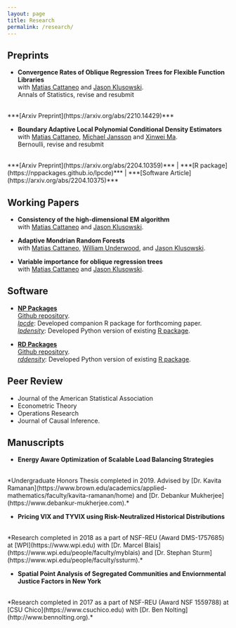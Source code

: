 ```yaml
---
layout: page
title: Research
permalink: /research/
---
```


## Preprints

- **Convergence Rates of Oblique Regression Trees for Flexible Function Libraries** <br>
with
[Matias Cattaneo](https://cattaneo.princeton.edu)
and
[Jason Klusowski](https://klusowski.princeton.edu). <br>
Annals of Statistics, revise and resubmit
<br>
***[Arxiv Preprint](https://arxiv.org/abs/2210.14429)***

- **Boundary Adaptive Local Polynomial Conditional Density Estimators** <br>
with
[Matias Cattaneo](https://cattaneo.princeton.edu),
[Michael Jansson](https://sites.google.com/berkeley.edu/michael-jansson/)
and
[Xinwei Ma](https://sites.google.com/view/xinweima/home?authuser=0).<br>
Bernoulli, revise and resubmit
<br>
***[Arxiv Preprint](https://arxiv.org/abs/2204.10359)*** | ***[R package](https://nppackages.github.io/lpcde)*** | ***[Software Article](https://arxiv.org/abs/2204.10375)***

## Working Papers
- **Consistency of the high-dimensional EM algorithm** <br>
with
[Matias Cattaneo](https://cattaneo.princeton.edu)
and
[Jason Klusowski](https://klusowski.princeton.edu).

- **Adaptive Mondrian Random Forests** <br>
with
[Matias Cattaneo](https://cattaneo.princeton.edu),
[William Underwood](https://wgunderwood.github.io),
and
[Jason Klusowski](https://klusowski.princeton.edu).

- **Variable importance for oblique regression trees** <br>
with
[Matias Cattaneo](https://cattaneo.princeton.edu)
and
[Jason Klusowski](https://klusowski.princeton.edu).

## Software

- **[NP Packages](https://nppackages.github.io)** <br>
[Github repository](https://github.com/nppackages).<br>
*[lpcde](https://nppackages.github.io/lpcde)*: Developed companion R package for forthcoming paper. <br>
*[lpdensity](https://pypi.org/project/lpdensity/)*:
Developed Python version of existing [R package](https://nppackages.github.io/lpdensity/). <br>

- **[RD Packages](https://rdpackages.github.io)** <br>
[Github repository](https://github.com/rdpackages).<br>
*[rddensity](https://pypi.org/project/rddensity/)*: Developed Python version of existing [R package](https://rdpackages.github.io/rddensity/). <br>

## Peer Review
- Journal of the American Statistical Association
- Econometric Theory
- Operations Research
- Journal of Causal Inference.

## Manuscripts

- **Energy Aware Optimization of Scalable Load Balancing Strategies**
<br>
*Undergraduate Honors Thesis completed in 2019. Advised by
[Dr. Kavita Ramanan](https://www.brown.edu/academics/applied-mathematics/faculty/kavita-ramanan/home)
and
[Dr. Debankur Mukherjee](https://www.debankur-mukherjee.com).*
<br>

- **Pricing VIX and TYVIX using Risk-Neutralized Historical Distributions**
<br>
*Research completed in 2018 as a part of NSF-REU (Award DMS-1757685) at
[WPI](https://www.wpi.edu) with
[Dr. Marcel Blais](https://www.wpi.edu/people/faculty/myblais)
and
[Dr. Stephan Sturm](https://www.wpi.edu/people/faculty/ssturm).*
<br>

- **Spatial Point Analysis of Segregated Communities and Enviornmental Justice Factors in New York**
<br>
*Research completed in 2017 as a part of NSF-REU (Award NSF 1559788) at
[CSU Chico](https://www.csuchico.edu) with
[Dr. Ben Nolting](http://www.bennolting.org).*
